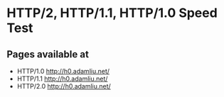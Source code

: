 # HTTP/2, HTTP/1.1, HTTP/1.0 Speed Test

## Pages available at
- HTTP/1.0 http://h0.adamliu.net/
- HTTP/1.1 http://h0.adamliu.net/
- HTTP/2.0 http://h0.adamliu.net/
